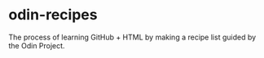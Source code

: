 # odin-recipes
The process of learning GitHub + HTML by making a recipe list guided by the Odin Project.